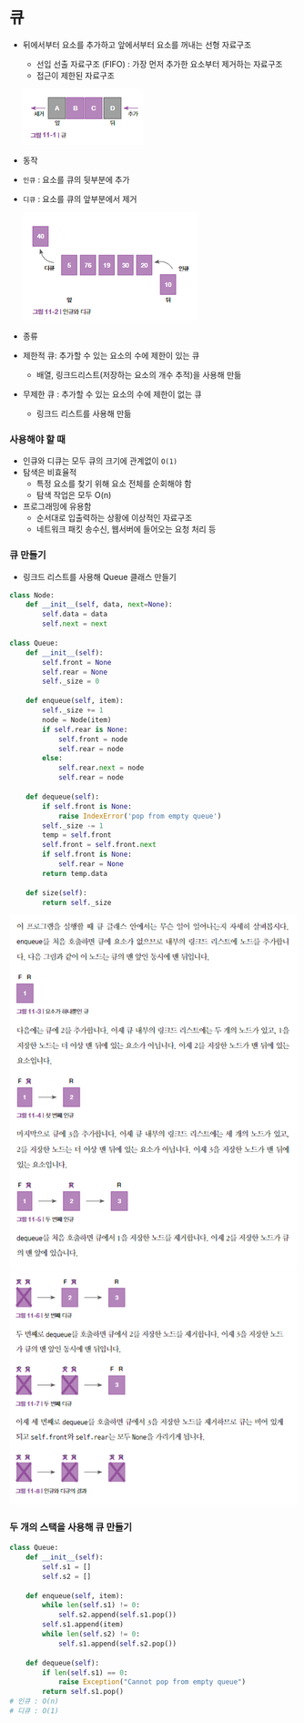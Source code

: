 # 큐
- 뒤에서부터 요소를 추가하고 앞에서부터 요소를 꺼내는 선형 자료구조
    - 선입 선출 자료구조 (FIFO) : 가장 먼저 추가한 요소부터 제거하는 자료구조
    - 접근이 제한된 자료구조

    ![alt text](img/image-1.png)


- 동작
- `인큐` : 요소를 큐의 뒷부분에 추가
- `디큐` : 요소를 큐의 앞부분에서 제거

    ![alt text](img/image-2.png)

- 종류
- 제한적 큐: 추가할 수 있는 요소의 수에 제한이 있는 큐
    - 배열, 링크드리스트(저장하는 요소의 개수 추적)을 사용해 만듦
- 무제한 큐 : 추가할 수 있는 요소의 수에 제한이 없는 큐
    - 링크드 리스트를 사용해 만듦

### 사용해야 할 때
- 인큐와 디큐는 모두 큐의 크기에 관계없이 `O(1)`
-  탐색은 비효율적
    - 특정 요소를 찾기 위해 요소 전체를 순회해야 함
    - 탐색 작업은 모두 O(n)
- 프로그래밍에 유용함
    - 순서대로 입출력하는 상황에 이상적인 자료구조
    - 네트워크 패킷 송수신, 웹서버에 들어오는 요청 처리 등

### 큐 만들기
- 링크드 리스트를 사용해 Queue 클래스 만들기
```python
class Node:
    def __init__(self, data, next=None):
        self.data = data
        self.next = next

class Queue:
    def __init__(self):
        self.front = None
        self.rear = None
        self._size = 0

    def enqueue(self, item):
        self._size += 1
        node = Node(item)
        if self.rear is None:
            self.front = node
            self.rear = node
        else:
            self.rear.next = node
            self.rear = node

    def dequeue(self):
        if self.front is None:
            raise IndexError('pop from empty queue')
        self._size -= 1
        temp = self.front
        self.front = self.front.next
        if self.front is None:
            self.rear = None
        return temp.data

    def size(self):
        return self._size

```
![alt text](img/image-3.png)
![alt text](img/image-4.png)

### 두 개의 스택을 사용해 큐 만들기
```python
class Queue:
    def __init__(self):
        self.s1 = []
        self.s2 = []

    def enqueue(self, item):
        while len(self.s1) != 0:
            self.s2.append(self.s1.pop())
        self.s1.append(item)
        while len(self.s2) != 0:
            self.s1.append(self.s2.pop())

    def dequeue(self):
        if len(self.s1) == 0:
            raise Exception("Cannot pop from empty queue")
        return self.s1.pop()
# 인큐 : O(n)
# 디큐 : O(1)
```